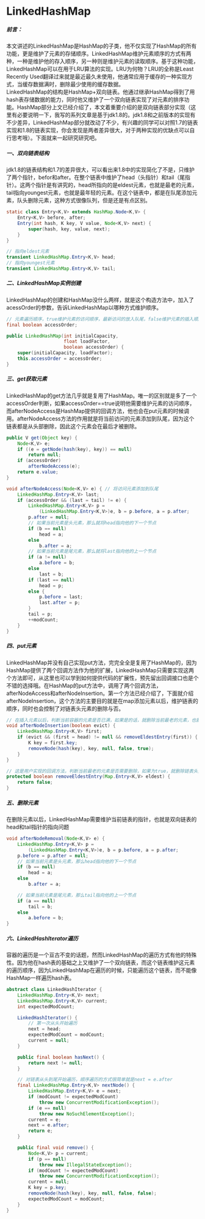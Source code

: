# LinkedHashMap

##### 前言：
本文讲述的LinkedHashMap是HashMap的子类，他不仅实现了HashMap的所有功能，更是维护了元素的存储顺序。LinkedHashMap维护元素顺序的方式有两种，一种是维护他的存入顺序，另一种则是维护元素的读取顺序。基于这种功能，LinkedHashMap可以在用于LRU算法的实现。LRU为何物？LRU的全称是Least Recently Used翻译过来就是最近最久未使用，他通常应用于缓存的一种实现方式，当缓存数据满时，删除最少使用的缓存数据。  
LinkedHashMap的结构是HashMap+双向链表。他通过继承HashMap得到了用hash表存储数据的能力，同时他又维护了一个双向链表实现了对元素的排序功能。HashMap部分上文已经介绍了，本文着重要介绍的是双向链表部分实现（这里有必要说明一下，我写的系列文章是基于jdk1.8的。jdk1.8和之前版本的实现有不少差异，LinkedHashMap部分就改动了不少，有兴趣的同学可以对照1.7的链表实现和1.8的链表实现，你会发现是两者差异很大，对于两种实现的优缺点可以自行思考哦）。下面就来一起研究研究吧。

##### 一、双向链表结构
jdk1.8的链表结构和1.7的差异很大，可以看出来1.8中的实现简化了不是，只维护了两个指针，befor和after。在整个链表中维护了head（头指针）和tail（尾指针）。这两个指针是有讲究的，head所指向的是eldest元素，也就是最老的元素，tail指向youngest元素，也就是最年轻的元素。在这个链表中，都是在队尾添加元素，队头删除元素，这种方式很像队列，但是还是有点区别。  
```java
static class Entry<K,V> extends HashMap.Node<K,V> {
    Entry<K,V> before, after;
    Entry(int hash, K key, V value, Node<K,V> next) {
        super(hash, key, value, next);
    }
}

// 指向eldest元素
transient LinkedHashMap.Entry<K,V> head;
// 指向youngest元素
transient LinkedHashMap.Entry<K,V> tail;
```

##### 二、LinkedHashMap实例创建
LinkedHashMap的创建和HashMap没什么两样，就是这个构造方法中，加入了acessOrder的参数，告诉LinkedHashMap以哪种方式维护顺序。
```java
// 元素遍历顺序，true维护元素的访问顺序，最新访问的放入队尾，false维护元素的插入顺序，最新插入的在队尾。
final boolean accessOrder;

public LinkedHashMap(int initialCapacity,
                     float loadFactor,
                     boolean accessOrder) {
    super(initialCapacity, loadFactor);
    this.accessOrder = accessOrder;
}
```

##### 三、get获取元素

LinkedHashMap的get方法几乎就是复用了HashMap。唯一的区别就是多了一个accessOrder判断，如果accessOrder==true说明他需要维护元素的访问顺序，而afterNodeAccess是HashMap提供的回调方法，他也会在put元素的时候调用。afterNodeAccess方法的作用就是将当前访问的元素添加到队尾，因为这个链表都是从头部删除，因此这个元素会在最后才被删除。
```java
public V get(Object key) {
    Node<K,V> e;
    if ((e = getNode(hash(key), key)) == null)
        return null;
    if (accessOrder)
        afterNodeAccess(e);
    return e.value;
}

void afterNodeAccess(Node<K,V> e) { // 将访问元素添加到队尾
    LinkedHashMap.Entry<K,V> last;
    if (accessOrder && (last = tail) != e) {
        LinkedHashMap.Entry<K,V> p =
            (LinkedHashMap.Entry<K,V>)e, b = p.before, a = p.after;
        p.after = null;
        // 如果当前元素是头元素，那么就将head指向他的下一个节点
        if (b == null)
            head = a;
        else
            b.after = a;
        // 如果当前元素是尾元素，那么就将last指向他的上一个节点
        if (a != null)
            a.before = b;
        else
            last = b;
        if (last == null)
            head = p;
        else {
            p.before = last;
            last.after = p;
        }
        tail = p;
        ++modCount;
    }
}
```

##### 四、put元素
LinkedHashMap并没有自己实现put方法，完完全全是复用了HashMap的，因为HashMap提供了两个回调方法作为他的扩展，LinkedHashMap只需要实现这两个方法即可，从这里也可以学到如何提供代码的扩展性，预先留出回调接口也是个不错的选择哦。在HashMap的put方法中，调用了两个回调方法，afterNodeAccess和afterNodeInsertion。第一个方法已经介绍了，下面就介绍afterNodeInsertion，这个方法的主要目的就是在map添加元素以后，维护链表的顺序，同时也会控制了对链表头元素的删除与否。  
```java
// 在插入元素以后，判断当前容器的元素是否已满，如果是的话，就删除当前最老的元素，也就是队头元素。
void afterNodeInsertion(boolean evict) {
    LinkedHashMap.Entry<K,V> first;
    if (evict && (first = head) != null && removeEldestEntry(first)) {
        K key = first.key;
        removeNode(hash(key), key, null, false, true);
    }
}

// 这是用户实现的回调方法，判断当前最老的元素是否需要删除，如果为true，就删除链表头元素
protected boolean removeEldestEntry(Map.Entry<K,V> eldest) {
    return false;
}
```

##### 五、删除元素
在删除元素以后，LinkedHashMap需要维护当前链表的指针，也就是双向链表的head和tail指针的指向问题  
```java
void afterNodeRemoval(Node<K,V> e) {
    LinkedHashMap.Entry<K,V> p =
        (LinkedHashMap.Entry<K,V>)e, b = p.before, a = p.after;
    p.before = p.after = null;
    // 如果当前元素是头元素，那么head指向他的下一个节点
    if (b == null)
        head = a;
    else
        b.after = a;

    // 如果当前元素是尾元素，那么tail指向他的上一个节点
    if (a == null)
        tail = b;
    else
        a.before = b;
}
```

##### 六、LinkedHashIterator遍历
容器的遍历是一个亘古不变的话题，然而LinkedHashMap的遍历方式有他的特殊性。因为他在hash表的基础之上又维护了一个双向链表，而这个链表维护这元素的遍历顺序，因为LinkedHashMap在遍历的时候，只能遍历这个链表，而不能像HashMap一样遍历hash表。  
```java
abstract class LinkedHashIterator {
    LinkedHashMap.Entry<K,V> next;
    LinkedHashMap.Entry<K,V> current;
    int expectedModCount;

    LinkedHashIterator() {
    	// 第一次从头开始遍历
        next = head;
        expectedModCount = modCount;
        current = null;
    }

    public final boolean hasNext() {
        return next != null;
    }

	// 对链表从头到尾开始遍历，顺序遍历的方式很简单就是next = e.after
    final LinkedHashMap.Entry<K,V> nextNode() {
        LinkedHashMap.Entry<K,V> e = next;
        if (modCount != expectedModCount)
            throw new ConcurrentModificationException();
        if (e == null)
            throw new NoSuchElementException();
        current = e;
        next = e.after;
        return e;
    }

    public final void remove() {
        Node<K,V> p = current;
        if (p == null)
            throw new IllegalStateException();
        if (modCount != expectedModCount)
            throw new ConcurrentModificationException();
        current = null;
        K key = p.key;
        removeNode(hash(key), key, null, false, false);
        expectedModCount = modCount;
    }
}
```
